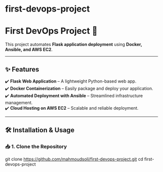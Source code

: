 # first-devops-project
# **First DevOps Project** 🚀  

This project automates **Flask application deployment** using **Docker, Ansible, and AWS EC2**.

---

## ✨ **Features**  

✔️ **Flask Web Application** – A lightweight Python-based web app.  
✔️ **Docker Containerization** – Easily package and deploy your application.  
✔️ **Automated Deployment with Ansible** – Streamlined infrastructure management.  
✔️ **Cloud Hosting on AWS EC2** – Scalable and reliable deployment.  

---

## 🛠 **Installation & Usage**  

### 📥 **1. Clone the Repository**  
git clone https://github.com/mahmoudsoli/first-devops-project.git
cd first-devops-project

